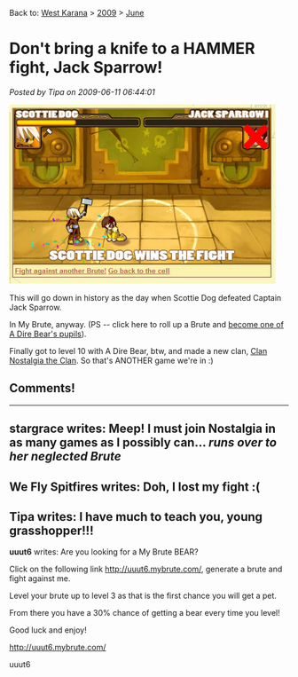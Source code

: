 Back to: [West Karana](/posts/westkarana.md) > [2009](/posts/2009/westkarana.md) > [June](./westkarana.md)
# Don't bring a knife to a HAMMER fight, Jack Sparrow!

*Posted by Tipa on 2009-06-11 06:44:01*

![Scottie Dog vs Jack Sparrow in My Brute.](../../../uploads/2009/06/fullscreen-capture-6112009-72334-am.jpg "Scottie Dog vs Jack Sparrow in My Brute.")

This will go down in history as the day when Scottie Dog defeated Captain Jack Sparrow.

In My Brute, anyway. (PS -- click here to roll up a Brute and [become one of A Dire Bear's pupils](http://a-dire-bear.mybrute.com)).

Finally got to level 10 with A Dire Bear, btw, and made a new clan, [Clan Nostalgia the Clan](http://mybrute.com/team/47928). So that's ANOTHER game we're in :)

## Comments!
---
**stargrace** writes: Meep! I must join Nostalgia in as many games as I possibly can... *runs over to her neglected Brute*
---
**We Fly Spitfires** writes: Doh, I lost my fight :(
---
**Tipa** writes: I have much to teach you, young grasshopper!!!
---
**uuut6** writes: Are you looking for a My Brute BEAR?

Click on the following link http://uuut6.mybrute.com/, generate a brute and fight against me.

Level your brute up to level 3 as that is the first chance you will get a pet.

From there you have a 30% chance of getting a bear every time you level!

Good luck and enjoy!

http://uuut6.mybrute.com/

uuut6
